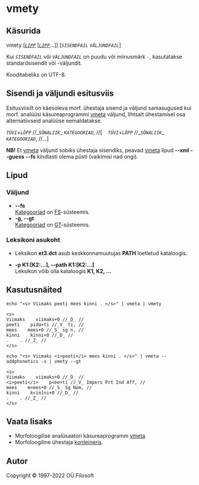 # vmety <a name="algus"></a>

## Käsurida

vmety \[[*`LIPP`*](#lippude_kirjeldus) \[[*`LIPP`*](#lippude_kirjeldus)…\]\] [*`SISENDFAIL`* *`VÄLJUNDFAIL`*] 

Kui *`SISENDFAIL`* või *`VÄLJUNDFAIL`* on puudu või miinusmärk ```-```, kasutatakse standardsisendit või -väljundit.

 Kooditabeliks on UTF-8.

## Sisendi ja väljundi esitusviis

Esitusviisilt on käesoleva morf. ühestaja sisend ja väljund samasugused kui morf. analüüsi käsureaprogrammi [vmeta](https://github.com/Filosoft/vabamorf/blob/master/apps/cmdline/vmeta/LOEMIND.md) väljund, lihtsalt ühestamisel osa alternatiivseid analüüse eemaldatakse. 

*`TÜVI`*\+*`LÕPP`* //\_*`SÕNALIIK`*\_ *`KATEGOORIAD`*, //\[&nbsp;&nbsp;&nbsp;&nbsp;*`TÜVI`*\+*`LÕPP`* //\_*`SÕNALIIK`*\_ *`KATEGOORIAD`*, //...\]

**NB!** Et [vmeta](https://github.com/Filosoft/vabamorf/blob/master/apps/cmdline/vmeta/LOEMIND.md) väljund sobiks ühestaja sisendiks, peavad [vmeta](https://github.com/Filosoft/vabamorf/blob/master/apps/cmdline/vmeta/LOEMIND.md) lipud 
**--xml** **--guess** **--fs** kindlasti olema püsti (vaikimisi nad ongi).


## Lipud <a name="lippude_kirjeldus"></a>


### Väljund
* **--fs** <br> [Kategooriad](https://cl.ut.ee/ressursid/morfo-systeemid/index.php?lang=et) on [FS](https://github.com/Filosoft/vabamorf/blob/master/doc/kategooriad.md)-süsteemis.
* **-g, --gt** <br> [Kategooriad](https://cl.ut.ee/ressursid/morfo-systeemid/index.php?lang=et) on [GT](https://www.keeleveeb.ee/dict/corpus/shared/categories.html)-süsteemis.

### Leksikoni asukoht <a name="lipp_leksikonid"></a>

* Leksikon **et3.dct** asub keskkonnamuutujas **PATH** loetletud kataloogis.

* **-p K1:[K2:...], --path K1:[K2:...]** <br> Leksikon võib olla kataloogis **K1, K2, ...**



## Kasutusnäited



```commandline
echo "<s> Viimaks peeti mees kinni . </s>" | vmeta | vmety
```

```text
<s>
Viimaks    viimaks+0 //_D_ //
peeti    pida+ti //_V_ ti, //
mees    mees+0 //_S_ sg n, //
kinni    kinni+0 //_D_ //
.    . //_Z_ //
</s>
```

```commandline
echo "<s> Viimaks <i>peeti</i> mees kinni . </s>" | vmeta --addphonetics -s | vmety --gt
```

```text
<s>
Viimaks    viimaks+0 //_D_ //
<i>peeti</i>    p<ee+ti //_V_ Impers Prt Ind Aff, //
mees    m<ees+0 //_S_ Sg Nom, //
kinni    k<in]ni+0 //_D_ //
.    . //_Z_ //
</s>

```

## Vaata lisaks

* Morfoloogilise analüsaatori käsureaprogramm [vmeta](https://github.com/Filosoft/vabamorf/blob/master/apps/cmdline/vmeta/LOEMIND.md).
* Morfoloogiline ühestaja [konteineris](https://gitlab.com/tilluteenused/docker-elg-disamb/-/blob/main/LOEMIND.md).

## Autor

Copyright © 1997-2022 OÜ Filosoft
